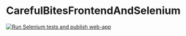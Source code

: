 # CarefulBitesFrontendAndSelenium

[![Run Selenium tests and publish web-app](https://github.com/CarefulBites/CarefulBitesFrontendAndSelenium/actions/workflows/main.yml/badge.svg)](https://github.com/CarefulBites/CarefulBitesFrontendAndSelenium/actions/workflows/main.yml)
